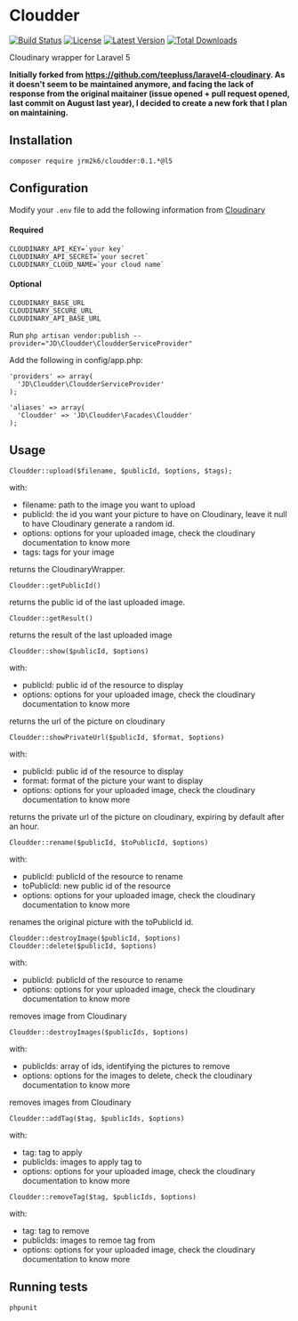 # Cloudder
[![Build Status](http://img.shields.io/travis/jrm2k6/cloudder/master.svg?style=flat-square)](https://travis-ci.org/jrm2k6/cloudder)
[![License](http://img.shields.io/badge/license-MIT-brightgreen.svg?style=flat-square)](http://www.opensource.org/licenses/MIT)
[![Latest Version](http://img.shields.io/packagist/v/jrm2k6/cloudder.svg?style=flat-square)](https://packagist.org/packages/jrm2k6/cloudder)
[![Total Downloads](https://img.shields.io/packagist/dt/jrm2k6/cloudder.svg?style=flat-square)](https://packagist.org/packages/jrm2k6/cloudder)

Cloudinary wrapper for Laravel 5

__Initially forked from https://github.com/teepluss/laravel4-cloudinary.
As it doesn't seem to be maintained anymore, and facing the lack of response from the original maitainer (issue opened + pull request opened, last commit on August last year), I decided to create a new fork that I plan on maintaining.__


## Installation

```
composer require jrm2k6/cloudder:0.1.*@l5
```


## Configuration
Modify your ```.env``` file to add the following information from [Cloudinary](http://www.cloudinary.com)

#### Required

```
CLOUDINARY_API_KEY=`your key`
CLOUDINARY_API_SECRET=`your secret`
CLOUDINARY_CLOUD_NAME=`your cloud name`
```

#### Optional

```
CLOUDINARY_BASE_URL
CLOUDINARY_SECURE_URL
CLOUDINARY_API_BASE_URL
```

Run ```php artisan vendor:publish --provider="JD\Cloudder\CloudderServiceProvider"```

Add the following in config/app.php:
```
'providers' => array(
  'JD\Cloudder\CloudderServiceProvider'
);
  
'aliases' => array(
  'Cloudder' => 'JD\Cloudder\Facades\Cloudder'
);
```
## Usage

``` 
Cloudder::upload($filename, $publicId, $options, $tags);
```
with:
- filename: path to the image you want to upload
- publicId: the id you want your picture to have on Cloudinary, leave it null to have Cloudinary generate a random id.
- options: options for your uploaded image, check the cloudinary documentation to know more
- tags: tags for your image

returns the CloudinaryWrapper.

```
Cloudder::getPublicId()
```
returns the public id of the last uploaded image.


```
Cloudder::getResult()
```
returns the result of the last uploaded image

```
Cloudder::show($publicId, $options)
```
with:
- publicId: public id of the resource to display
- options: options for your uploaded image, check the cloudinary documentation to know more

returns the url of the picture on cloudinary

```
Cloudder::showPrivateUrl($publicId, $format, $options)
```
with:
- publicId: public id of the resource to display
- format: format of the picture your want to display
- options: options for your uploaded image, check the cloudinary documentation to know more

returns the private url of the picture on cloudinary, expiring by default after an hour.


```
Cloudder::rename($publicId, $toPublicId, $options)
```

with: 
- publicId: publicId of the resource to rename
- toPublicId: new public id of the resource
- options: options for your uploaded image, check the cloudinary documentation to know more

renames the original picture with the toPublicId id.

```
Cloudder::destroyImage($publicId, $options)
Cloudder::delete($publicId, $options)
```
with:
- publicId: publicId of the resource to rename
- options: options for your uploaded image, check the cloudinary documentation to know more

removes image from Cloudinary

```
Cloudder::destroyImages($publicIds, $options)
```
with:
- publicIds: array of ids, identifying the pictures to remove
- options: options for the images to delete, check the cloudinary documentation to know more

removes images from Cloudinary


```
Cloudder::addTag($tag, $publicIds, $options)
```

with:
- tag: tag to apply
- publicIds: images to apply tag to
- options: options for your uploaded image, check the cloudinary documentation to know more

```
Cloudder::removeTag($tag, $publicIds, $options)
```

with:
- tag: tag to remove
- publicIds: images to remoe tag from
- options: options for your uploaded image, check the cloudinary documentation to know more

## Running tests
```
phpunit
```
